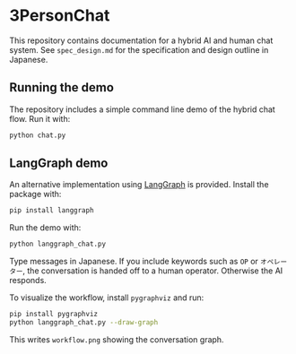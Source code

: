 # 3PersonChat

This repository contains documentation for a hybrid AI and human chat system. See `spec_design.md` for the specification and design outline in Japanese.

## Running the demo

The repository includes a simple command line demo of the hybrid chat flow.
Run it with:

```bash
python chat.py
```

## LangGraph demo


An alternative implementation using [LangGraph](https://github.com/langchain-ai/langgraph) is provided. Install the package with:

```bash
pip install langgraph
```

Run the demo with:


```bash
python langgraph_chat.py
```


Type messages in Japanese. If you include keywords such as `OP` or `オペレーター`,
the conversation is handed off to a human operator. Otherwise the AI responds.

To visualize the workflow, install `pygraphviz` and run:

```bash
pip install pygraphviz
python langgraph_chat.py --draw-graph
```

This writes `workflow.png` showing the conversation graph.

